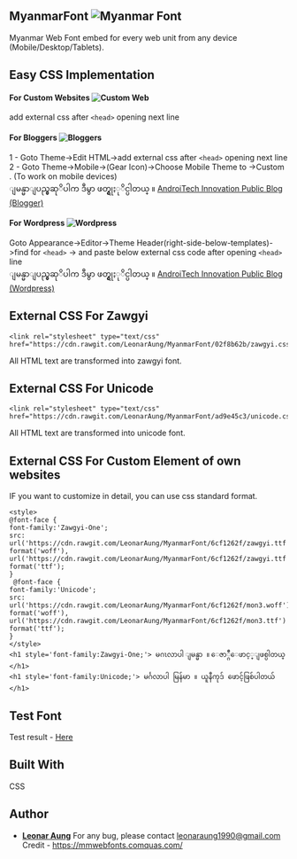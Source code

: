 ## MyanmarFont ![Myanmar Font](https://cdn0.iconfinder.com/data/icons/195-flat-flag-psd-icons/70/Myanmar.png)
Myanmar Web Font embed for every web unit from any device (Mobile/Desktop/Tablets).

## Easy CSS Implementation

#### For Custom Websites ![Custom Web](https://cdn0.iconfinder.com/data/icons/layout-and-location/24/Untitled-2-25-32.png)
add external css after ``` <head> ``` opening next line

#### For Bloggers ![Bloggers](https://cdn0.iconfinder.com/data/icons/social-network-7/50/23-24.png)
1 - Goto Theme->Edit HTML->add external css after ``` <head> ``` opening next line <br/>
2 - Goto Theme->Mobile->(Gear Icon)->Choose Mobile Theme to ->Custom . (To work on mobile devices)<br/>
ျမန္မာျပည္မွဆုိပါက ဒီမွာ ဖတ္ရွုႏုိင္ပါတယ္ ။
<a target="_blank" href="http://public.androitechinnovation.com/blogger-zawgyiunicode/"> AndroiTech Innovation Public Blog (Blogger)</a>

#### For Wordpress ![Wordpress](https://cdn0.iconfinder.com/data/icons/social-network-9/50/27-32.png)
Goto Appearance->Editor->Theme Header(right-side-below-templates)->find for ```<head>``` -> and paste below external css code after opening ```<head>``` line<br/>
ျမန္မာျပည္မွဆုိပါက ဒီမွာ ဖတ္ရွုႏုိင္ပါတယ္ ။
<a target="_blank" href="http://public.androitechinnovation.com/wordpress-zawgyiunicode/"> AndroiTech Innovation Public Blog (Wordpress)</a>

## External CSS For Zawgyi
```
<link rel="stylesheet" type="text/css" href="https://cdn.rawgit.com/LeonarAung/MyanmarFont/02f8b62b/zawgyi.css"/>
```
All HTML text are transformed into zawgyi font.

## External CSS For Unicode
```
<link rel="stylesheet" type="text/css" href="https://cdn.rawgit.com/LeonarAung/MyanmarFont/ad9e45c3/unicode.css"/>
```
All HTML text are transformed into unicode font.



## External CSS For Custom Element of own websites
IF you want to customize in detail, you can use css standard format.

```
<style>
@font-face {
font-family:'Zawgyi-One';
src: url('https://cdn.rawgit.com/LeonarAung/MyanmarFont/6cf1262f/zawgyi.ttf') format('woff'), url('https://cdn.rawgit.com/LeonarAung/MyanmarFont/6cf1262f/zawgyi.ttf') format('ttf');
}
 @font-face {
font-family:'Unicode';
src: url('https://cdn.rawgit.com/LeonarAung/MyanmarFont/6cf1262f/mon3.woff') format('woff'), url('https://cdn.rawgit.com/LeonarAung/MyanmarFont/6cf1262f/mon3.ttf') format('ttf');
}
</style>
<h1 style='font-family:Zawgyi-One;'> မဂၤလာပါ ျမန္မာ ။ ေဇာ္ဂ်ီေဖာင့္ျဖစ္ပါတယ္ </h1>
<h1 style='font-family:Unicode;'> မင်္ဂလာပါ မြန်မာ ။ ယူနီကုဒ် ဖောင့်ဖြစ်ပါတယ် </h1>
```



## Test Font
Test result - <a target=_blank href="https://cdn.rawgit.com/LeonarAung/MyanmarFont/6cf1262f/index.html"> Here </a>
## Built With

CSS

## Author

* **[Leonar Aung](https://github.com/LeonarAung)**
For any bug, please contact leonaraung1990@gmail.com
Credit - https://mmwebfonts.comquas.com/
